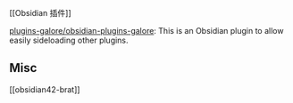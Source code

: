 

[[Obsidian 插件]]

[plugins-galore/obsidian-plugins-galore](https://github.com/plugins-galore/obsidian-plugins-galore): This is an Obsidian plugin to allow easily sideloading other plugins.




## Misc


[[obsidian42-brat]]



